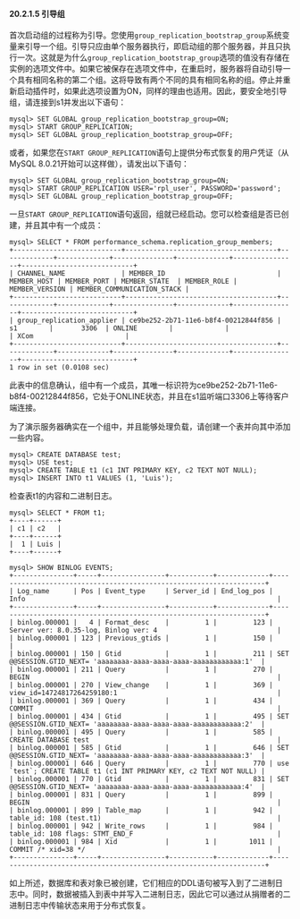 #### 20.2.1.5 引导组

首次启动组的过程称为引导。您使用`group_replication_bootstrap_group`系统变量来引导一个组。引导只应由单个服务器执行，即启动组的那个服务器，并且只执行一次。这就是为什么`group_replication_bootstrap_group`选项的值没有存储在实例的选项文件中。如果它被保存在选项文件中，在重启时，服务器将自动引导一个具有相同名称的第二个组。这将导致有两个不同的具有相同名称的组。停止并重新启动插件时，如果此选项设置为ON，同样的理由也适用。因此，要安全地引导组，请连接到s1并发出以下语句：

```mysql
mysql> SET GLOBAL group_replication_bootstrap_group=ON;
mysql> START GROUP_REPLICATION;
mysql> SET GLOBAL group_replication_bootstrap_group=OFF;
```

或者，如果您在`START GROUP_REPLICATION`语句上提供分布式恢复的用户凭证（从MySQL 8.0.21开始可以这样做），请发出以下语句：

```mysql
mysql> SET GLOBAL group_replication_bootstrap_group=ON;
mysql> START GROUP_REPLICATION USER='rpl_user', PASSWORD='password';
mysql> SET GLOBAL group_replication_bootstrap_group=OFF;
```

一旦`START GROUP_REPLICATION`语句返回，组就已经启动。您可以检查组是否已创建，并且其中有一个成员：

```mysql
mysql> SELECT * FROM performance_schema.replication_group_members;
+---------------------------+--------------------------------------+-------------+-------------+---------------+-------------+----------------+----------------------------+
| CHANNEL_NAME              | MEMBER_ID                            | MEMBER_HOST | MEMBER_PORT | MEMBER_STATE  | MEMBER_ROLE | MEMBER_VERSION | MEMBER_COMMUNICATION_STACK |
+---------------------------+--------------------------------------+-------------+-------------+---------------+-------------+----------------+----------------------------+
| group_replication_applier | ce9be252-2b71-11e6-b8f4-00212844f856 |   s1        |       3306  | ONLINE        |             |                | XCom                       |
+---------------------------+--------------------------------------+-------------+-------------+---------------+-------------+----------------+----------------------------+
1 row in set (0.0108 sec)
```

此表中的信息确认，组中有一个成员，其唯一标识符为ce9be252-2b71-11e6-b8f4-00212844f856，它处于ONLINE状态，并且在s1监听端口3306上等待客户端连接。

为了演示服务器确实在一个组中，并且能够处理负载，请创建一个表并向其中添加一些内容。

```mysql
mysql> CREATE DATABASE test;
mysql> USE test;
mysql> CREATE TABLE t1 (c1 INT PRIMARY KEY, c2 TEXT NOT NULL);
mysql> INSERT INTO t1 VALUES (1, 'Luis');
```

检查表t1的内容和二进制日志。

```mysql
mysql> SELECT * FROM t1;
+----+------+
| c1 | c2   |
+----+------+
|  1 | Luis |
+----+------+

mysql> SHOW BINLOG EVENTS;
+---------------+-----+----------------+-----------+-------------+--------------------------------------------------------------------+
| Log_name      | Pos | Event_type     | Server_id | End_log_pos | Info                                                               |
+---------------+-----+----------------+-----------+-------------+--------------------------------------------------------------------+
| binlog.000001 |   4 | Format_desc    |         1 |         123 | Server ver: 8.0.35-log, Binlog ver: 4                              |
| binlog.000001 | 123 | Previous_gtids |         1 |         150 |                                                                    |
| binlog.000001 | 150 | Gtid           |         1 |         211 | SET @@SESSION.GTID_NEXT= 'aaaaaaaa-aaaa-aaaa-aaaa-aaaaaaaaaaaa:1'  |
| binlog.000001 | 211 | Query          |         1 |         270 | BEGIN                                                              |
| binlog.000001 | 270 | View_change    |         1 |         369 | view_id=14724817264259180:1                                        |
| binlog.000001 | 369 | Query          |         1 |         434 | COMMIT                                                             |
| binlog.000001 | 434 | Gtid           |         1 |         495 | SET @@SESSION.GTID_NEXT= 'aaaaaaaa-aaaa-aaaa-aaaa-aaaaaaaaaaaa:2'  |
| binlog.000001 | 495 | Query          |         1 |         585 | CREATE DATABASE test                                               |
| binlog.000001 | 585 | Gtid           |         1 |         646 | SET @@SESSION.GTID_NEXT= 'aaaaaaaa-aaaa-aaaa-aaaa-aaaaaaaaaaaa:3'  |
| binlog.000001 | 646 | Query          |         1 |         770 | use `test`; CREATE TABLE t1 (c1 INT PRIMARY KEY, c2 TEXT NOT NULL) |
| binlog.000001 | 770 | Gtid           |         1 |         831 | SET @@SESSION.GTID_NEXT= 'aaaaaaaa-aaaa-aaaa-aaaa-aaaaaaaaaaaa:4'  |
| binlog.000001 | 831 | Query          |         1 |         899 | BEGIN                                                              |
| binlog.000001 | 899 | Table_map      |         1 |         942 | table_id: 108 (test.t1)                                            |
| binlog.000001 | 942 | Write_rows     |         1 |         984 | table_id: 108 flags: STMT_END_F                                    |
| binlog.000001 | 984 | Xid            |         1 |        1011 | COMMIT /* xid=38 */                                                |
+---------------+-----+----------------+-----------+-------------+--------------------------------------------------------------------+
```

如上所述，数据库和表对象已被创建，它们相应的DDL语句被写入到了二进制日志中。同时，数据被插入到表中并写入二进制日志，因此它可以通过从捐赠者的二进制日志中传输状态来用于分布式恢复。